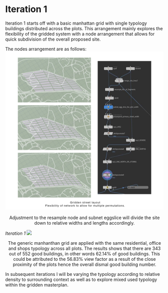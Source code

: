 
# Iteration 1

Iteration 1 starts off with a basic manhattan grid with single typology buildings distributed across the plots. This arrangement mainly explores the flexibility of the gridded system with a node arrangement that allows for quick subdivision of the overall proposed site.

The nodes arrangement are as follows:
![](imgs/1-1.jpg)
<p align="center"> Adjustment to the resample node and subnet eggslice will divide the site down to relative widths and lengths accordingly.

*Iteration 1*
![](imgs/1-2.jpg)
<p align="center"> The generic manhanthan grid are applied with the same residential, office and shops typology across all plots.
The results shows that there are 343 out of 552 good buildings, in other words 62.14% of good buildings. This could be attributed to the 56.83% view factor as a result of the close proximity of the plots hence the overall dismal good building number.

In subsequent iterations I will be varying the typology according to relative density to surrounding context as well as to explore mixed used typology within the gridden masterplan. 
